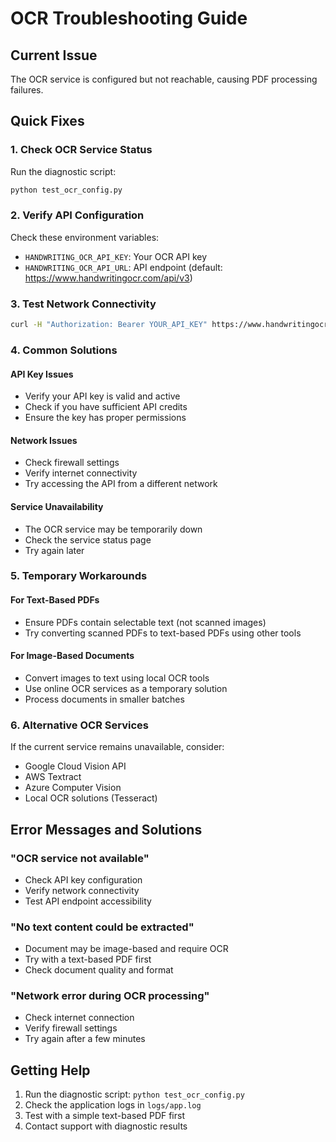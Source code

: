 # OCR Troubleshooting Guide

## Current Issue
The OCR service is configured but not reachable, causing PDF processing failures.

## Quick Fixes

### 1. Check OCR Service Status
Run the diagnostic script:
```bash
python test_ocr_config.py
```

### 2. Verify API Configuration
Check these environment variables:
- `HANDWRITING_OCR_API_KEY`: Your OCR API key
- `HANDWRITING_OCR_API_URL`: API endpoint (default: https://www.handwritingocr.com/api/v3)

### 3. Test Network Connectivity
```bash
curl -H "Authorization: Bearer YOUR_API_KEY" https://www.handwritingocr.com/api/v3/documents
```

### 4. Common Solutions

#### API Key Issues
- Verify your API key is valid and active
- Check if you have sufficient API credits
- Ensure the key has proper permissions

#### Network Issues
- Check firewall settings
- Verify internet connectivity
- Try accessing the API from a different network

#### Service Unavailability
- The OCR service may be temporarily down
- Check the service status page
- Try again later

### 5. Temporary Workarounds

#### For Text-Based PDFs
- Ensure PDFs contain selectable text (not scanned images)
- Try converting scanned PDFs to text-based PDFs using other tools

#### For Image-Based Documents
- Convert images to text using local OCR tools
- Use online OCR services as a temporary solution
- Process documents in smaller batches

### 6. Alternative OCR Services
If the current service remains unavailable, consider:
- Google Cloud Vision API
- AWS Textract
- Azure Computer Vision
- Local OCR solutions (Tesseract)

## Error Messages and Solutions

### "OCR service not available"
- Check API key configuration
- Verify network connectivity
- Test API endpoint accessibility

### "No text content could be extracted"
- Document may be image-based and require OCR
- Try with a text-based PDF first
- Check document quality and format

### "Network error during OCR processing"
- Check internet connection
- Verify firewall settings
- Try again after a few minutes

## Getting Help
1. Run the diagnostic script: `python test_ocr_config.py`
2. Check the application logs in `logs/app.log`
3. Test with a simple text-based PDF first
4. Contact support with diagnostic results
